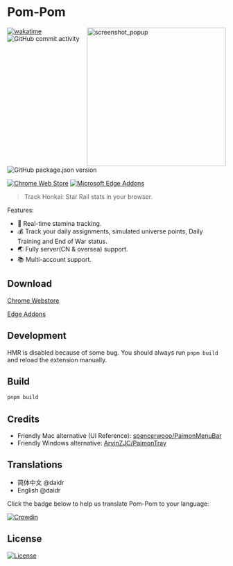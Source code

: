 # Pom-Pom

<img align="right" src="https://cdn.jsdelivr.net/gh/daidr/pompom-webext@main/screenshots/popup.png" width="320px" height="auto" alt="screenshot_popup" />

[![wakatime](https://wakatime.com/badge/github/daidr/pompom-webext.svg)](https://wakatime.com/badge/github/daidr/pompom-webext)
![GitHub commit activity](https://img.shields.io/github/commit-activity/y/daidr/pompom-webext?label=commits)

![GitHub package.json version](https://img.shields.io/github/package-json/v/daidr/pompom-webext)
<!-- [![Mozilla Add-on](https://img.shields.io/amo/users/pompom?label=firefox&color=green)](https://addons.mozilla.org/zh-CN/firefox/addon/pompom/) -->
[![Chrome Web Store](https://img.shields.io/chrome-web-store/users/ecafadojbjpamdlbhdgmfhihdojeekdd?label=chrome&color=green)](https://chrome.google.com/webstore/detail/pompom/ecafadojbjpamdlbhdgmfhihdojeekdd)
[![Microsoft Edge Addons](https://img.shields.io/badge/dynamic/json?label=edge&query=%24.activeInstallCount&url=https%3A%2F%2Fmicrosoftedge.microsoft.com%2Faddons%2Fgetproductdetailsbycrxid%2Famlfaonbmcninlpijbjkblmfgcanjdih&color=green)](https://microsoftedge.microsoft.com/addons/detail/pompom/amlfaonbmcninlpijbjkblmfgcanjdih)

> Track Honkai: Star Rail stats in your browser.

Features: 

* 🌙 Real-time stamina tracking.
* 💰 Track your daily assignments, simulated universe points, Daily Training and End of War status.
* 🌏 Fully server(CN & oversea) support.
* 📚 Multi-account support.

## Download

<!-- [Firefox Addons](https://addons.mozilla.org/zh-CN/firefox/addon/pompom/) -->

[Chrome Webstore](https://chrome.google.com/webstore/detail/pompom/ecafadojbjpamdlbhdgmfhihdojeekdd)

[Edge Addons](https://microsoftedge.microsoft.com/addons/detail/amlfaonbmcninlpijbjkblmfgcanjdih)

## Development

HMR is disabled because of some bug. You should always run `pnpm build` and reload the extension manually.

## Build

```bash
pnpm build
```

## Credits

- Friendly Mac alternative (UI Reference): [spencerwooo/PaimonMenuBar](https://github.com/spencerwooo/PaimonMenuBar)
- Friendly Windows alternative: [ArvinZJC/PaimonTray](https://github.com/ArvinZJC/PaimonTray)

## Translations

- 简体中文 @daidr
- English @daidr

Click the badge below to help us translate Pom-Pom to your language:

[![Crowdin](https://badges.crowdin.net/pompom-webext/localized.svg)](https://crowdin.com/project/pompom-webext)

## License

[![License](https://img.shields.io/badge/license-MIT-blue.svg)](LICENSE)
